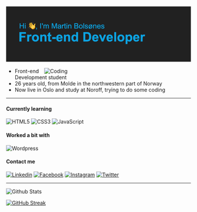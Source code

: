 ![MasterHead](https://raw.githubusercontent.com/martinbolsnes/martinbolsnes/main/header.png)

<img align="right" alt="Coding" width="400" src="https://media2.giphy.com/media/26tn33aiTi1jkl6H6/giphy.gif?cid=790b7611b6bcb5ee51dcc7679d45174d9b63284b066e92ae&rid=giphy.gif&ct=g">

- Front-end Development student
- 26 years old, from Molde in the northwestern part of Norway
- Now live in Oslo and study at Noroff, trying to do some coding

---

#### Currently learning

![HTML5](https://img.shields.io/badge/-HTML5-black?style=for-the-badge&logo=HTML5)
![CSS3](https://img.shields.io/badge/-CSS3-black?style=for-the-badge&logo=CSS3)
![JavaScript](https://img.shields.io/badge/-JavaScript-black?style=for-the-badge&logo=javascript)

#### Worked a bit with

![Wordpress](https://img.shields.io/badge/-Wordpress-black?style=for-the-badge&logo=wordpress&logoColor=blue)

#### Contact me

[![Linkedin](https://img.shields.io/badge/-Linkedin-black?style=for-the-badge&logo=linkedin&logoColor=blue&link=https://www.linkedin.com/in/martin-bols%C3%B8nes-5973941b5/)](https://www.linkedin.com/in/martin-bols%C3%B8nes-5973941b5/)
[![Facebook](https://img.shields.io/badge/-Facebook-black?style=for-the-badge&logo=facebook&link=https://www.facebook.com/martin.bolsnes/)](https://www.facebook.com/martin.bolsnes/)
[![Instagram](https://img.shields.io/badge/-Instagram-black?style=for-the-badge&logo=instagram&link=https://www.instagram.com/martinbolsnes/)](https://www.instagram.com/martinbolsnes/)
[![Twitter](https://img.shields.io/badge/-Twitter-black?style=for-the-badge&logo=twitter&link=https://twitter.com/martinbolsnes)](https://twitter.com/martinbolsnes)

---

![Github Stats](https://github-readme-stats.vercel.app/api?username=martinbolsnes&count_private=true&show_icons=true&include_all_commits=true&theme=radical)

[![GitHub Streak](https://github-readme-streak-stats.herokuapp.com/?user=martinbolsnes)](https://git.io/streak-stats)

<!--
**martinbolsnes/martinbolsnes** is a ✨ _special_ ✨ repository because its `README.md` (this file) appears on your GitHub profile.

Here are some ideas to get you started:

- 🔭 I’m currently working on ...
- 🌱 I’m currently learning ...
- 👯 I’m looking to collaborate on ...
- 🤔 I’m looking for help with ...
- 💬 Ask me about ...
- 📫 How to reach me: ...
- 😄 Pronouns: ...
- ⚡ Fun fact: ...
-->
